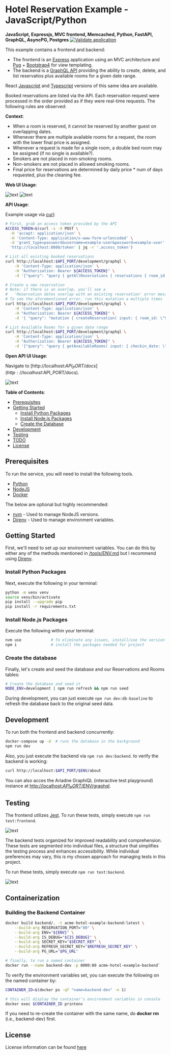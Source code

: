 # Hotel Reservation Example - JavaScript/Python

**JavaScript, Expressjs, MVC frontend, Memcached, Python, FastAPI, GraphQL, AsyncPG, Postgres**
[![Validate application](https://github.com/WillSams/example-mvc-expressjs-with-python/actions/workflows/pr-validate.yml/badge.svg)](https://github.com/WillSams/example-mvc-expressjs-with-python/actions/workflows/pr-validate.yml)

This example contains a frontend and backend:

- The frontend is an [Express](https://expressjs.com/) application using an MVC architecture and [Pug](https://pugjs.org/api/getting-started.html) + [Bootstrap4](https://getbootstrap.com/docs/4.6/getting-started/introduction/) for view templating.
- The backend is a [GraphQL API](https://graphql.org) providing the ability to create, delete, and list reservatios plus available rooms for a given date range.

React [Javascript](https://github.com/WillSams/example-js-react-with-python) and  [Typescript](https://github.com/WillSams/example-ts-react-with-python) versions of this same idea are available.

Booked reservations are listed via the API. Each reservation request were processed in the order provided as if they were real-time requests. The following rules are observed:

**Context**:

* When a room is reserved, it cannot be reserved by another guest on overlapping dates.
* Whenever there are multiple available rooms for a request, the room with the lower final price is assigned.
* Whenever a request is made for a single room, a double bed room may be assigned (if no single is available?).
* Smokers are not placed in non-smoking rooms.
* Non-smokers are not placed in allowed smoking rooms.
* Final price for reservations are determined by daily price * num of days requested, plus the cleaning fee.

**Web UI Usage**:

![text](./frontend/src/public/img/home_example.png) ![text](./frontend/src/public/img/new_example.png)

**API Usage**:

Example usage via [curl](https://curl.se/download.html):

```bash
# First, grab an access token provided by the API
ACCESS_TOKEN=$(curl -s -X POST \
  -H 'accept: application/json' \
  -H 'Content-Type: application/x-www-form-urlencoded' \
  -d 'grant_type=password&username=example-user&password=example-user' \
  'http://localhost:8080/token' | jq -r '.access_token')

# List all existing booked reservations
curl http://localhost:$API_PORT/development/graphql \
    -H 'Content-Type: application/json' \
    -H "Authorization: Bearer ${ACCESS_TOKEN}" \
    -d '{"query": "query { getAllReservations { reservations { room_id checkin_date checkout_date  } } }"}'

# Create a new reservation
# Note: if there is an overlap, you'll see a 
#   'Reservation dates overlap with an existing reservation' error message
# To see the aforementioned error, run this mutation a multiple times
curl http://localhost:$API_PORT/development/graphql \
    -H 'Content-Type: application/json' \
    -H "Authorization: Bearer ${ACCESS_TOKEN}" \
    -d '{ "query": "mutation { createReservation( input: { room_id: \"91754a14-4885-4200-a052-e4042431ffb8\", checkin_date: \"2023-12-31\", checkout_date: \"2024-01-02\"  }) { success errors reservation { id room_id checkin_date checkout_date total_charge } } }" }'

# List Available Rooms for a given date range
curl http://localhost:$API_PORT/development/graphql \
    -H 'Content-Type: application/json' \
    -H "Authorization: Bearer ${ACCESS_TOKEN}" \
    -d '{"query": "query { getAvailableRooms( input: { checkin_date: \"2023-12-31\", checkout_date: \"2024-01-02\" }) { success errors rooms { id num_beds allow_smoking daily_rate cleaning_fee } } }" }'
```

**Open API UI Usage**:

Navigate to [http://localhost:$API_PORT/docs](http://localhost:$API_PORT/docs).

![text](./frontend/src/public/img/openapi_example.png)

**Table of Contents**:

* [Prerequisites](#prerequisites)
* [Getting Started](#getting-started)
    - [Install Python Packages](#install-python-packages)
    - [Install Node.js Packages](#install-nodejs-packages)
    - [Create the Database](#create-the-database)
* [Development](#development)
* [Testing](#testing)
* [TODO](#todo)
* [License](#license)

## Prerequisites

To run the service, you will need to install the following tools.

* [Python](https://www.python.org/downloads/)
* [NodeJS](https://nodejs.org/en/)
* [Docker](https://www.docker.com/)

The below are optional but highly recommended:

* [nvm](https://github.com/nvm-sh/nvm) - Used to manage NodeJS versions.
* [Direnv](https://direnv.net/) - Used to manage environment variables.

## Getting Started

First, we'll need to set up our environment variables.  You can do this by either any of the methods mentioned in [/tools/ENV.md](./tools/ENV.md) but I recommend using [Direnv](https://direnv.net/).

### Install Python Packages

Next, execute the following in your terminal:

```bash
python -m venv venv
source venv/bin/activate
pip install --upgrade pip 
pip install -r requirements.txt
```

### Install Node.js Packages

Execute the following within your terminal:

```bash
nvm use             # To eliminate any issues, install/use the version listed in .nvmrc. 
npm i               # install the packages needed for project 
```

### Create the database

Finally, let's create and seed the database and our Reservations and Rooms tables:

```bash
# Create the database and seed it
NODE_ENV=development | npm run refresh && npm run seed
```

During development, you can just execute `npm run dev:db-baseline` to refresh the database back to the original seed data.

## Development

To run both the frontend and backend concurrently:

```bash
docker-compose up -d  # runs the database in the background
npm run dev
```

Also, you just execute the backend via `npm run dev:backend`.  to verify the backend is working:

```bash
curl http://localhost:$API_PORT/$ENV/about
```

You can also acces the Ariadne GraphiQL (interactive test playground) instance at [http://localhost:$API_PORT/$ENV/graphql](http://localhost:$PLAYGROUND_PORT/$ENV/graphql).  

## Testing

The frontend utilizes [Jest](https://jestjs.io/).  To run these tests, simply execute `npm run test:frontend`.

![text](./frontend/src/public/img/frontend_tests_example.png) 

The backend tests organized for improved readability and comprehension. These tests are segmented into individual files, a structure that simplifies the testing process and enhances accessibility. While individual preferences may vary, this is my chosen approach for managing tests in this project.

To run these tests, simply execute `npm run test:backend`.

![text](./frontend/src/public/img/backend_tests_example.png)

## Containerization

### Building the Backend Container

```bash
docker build backend/. -t acme-hotel-example-backend:latest \
    --build-arg RESERVATION_PORT="80" \
    --build-arg ENV="${ENV}" \
    --build-arg IS_DEBUG="${IS_DEBUG}" \
    --build-arg SECRET_KEY="$SECRET_KEY" \
    --build-arg REFRESH_SECRET_KEY="$REFRESH_SECRET_KEY" \
    --build-arg PG_URL="$PG_URL"

# finally, to run a named container
docker run --name backend-dev -p 8000:80 acme-hotel-example-backend`
```

To verify the environment variables set, you can execute the following on the named container by:

```bash
CONTAINER_ID=$(docker ps -qf "name=backend-dev" -n 1)

# this will display the container's environment variables in console
docker exec $CONTAINER_ID printenv   
```

If you need to re-create the container with the same name, do **docker rm <container-name>** (i.e., backend-dev) first.

## License

License information can be found [here](./LICENSE)


